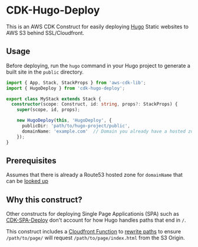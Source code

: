 # CDK-Hugo-Deploy

This is an AWS CDK Construct for easily deploying [Hugo](https://gohugo.io/) Static websites to AWS S3 behind SSL/Cloudfront.

## Usage

Before deploying, run the `hugo` command in your Hugo project to generate a built site in the `public` directory.

```typescript
import { App, Stack, StackProps } from 'aws-cdk-lib';
import { HugoDeploy } from 'cdk-hugo-deploy';

export class MyStack extends Stack {
  constructor(scope: Construct, id: string, props?: StackProps) {
    super(scope, id, props);

    new HugoDeploy(this, 'HugoDeploy', {
      publicDir: 'path/to/hugo-project/public',
      domainName: 'example.com'  // Domain you already have a hosted zone for
    });
}
```

## Prerequisites

Assumes that there is already a Route53 hosted zone for `domainName` that can be [looked up](https://docs.aws.amazon.com/cdk/api/v2/docs/aws-cdk-lib.aws_route53.HostedZone.html#static-fromwbrlookupscope-id-query)

## Why this construct?

Other constructs for deploying Single Page Applicationis (SPA) such as [CDK-SPA-Deploy](https://github.com/nideveloper/CDK-SPA-Deploy) don't account for how Hugo handles paths that end in `/`.

This construct includes a [Cloudfront Function](https://docs.aws.amazon.com/AmazonCloudFront/latest/DeveloperGuide/cloudfront-functions.html) to [rewrite paths](src/hugoPaths.js) to ensure `/path/to/page/` will request `/path/to/page/index.html` from the S3 Origin.

